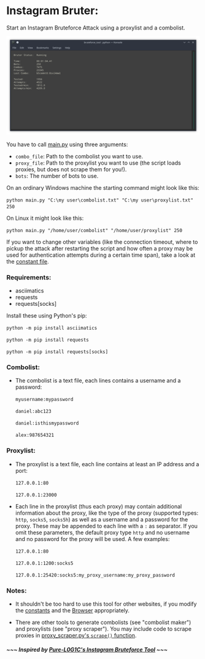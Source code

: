 # Instagram Bruter:

Start an Instagram Bruteforce Attack using a proxylist and a combolist.

![Instagram-Bruter example](https://github.com/Castorps/Instagram-Bruter/blob/master/images/example.png)

You have to call [main.py](https://github.com/Castorps/Instagram-Bruter/blob/master/main.py) using three arguments:
  - `combo_file`: Path to the combolist you want to use.
  - `proxy_file`: Path to the proxylist you want to use (the script loads proxies, but does not scrape them for you!).
  - `bots`: The number of bots to use.
  
On an ordinary Windows machine the starting command might look like this:

`python main.py "C:\my user\combolist.txt" "C:\my user\proxylist.txt" 250`

On Linux it might look like this:

`python main.py "/home/user/combolist" "/home/user/proxylist" 250`

 
If you want to change other variables (like the connection timeout, where to pickup the attack after restarting the script and how often a proxy may be used for authentication attempts during a certain time span), take a look at the [constant file](https://github.com/Castorps/Instagram-Bruter/blob/master/module/const.py).


### Requirements:
  - asciimatics
  - requests
  - requests[socks]
 
 Install these using Python's pip:
 
  `python -m pip install asciimatics`

  `python -m pip install requests`
   
  `python -m pip install requests[socks]`
 

### Combolist:
  - The combolist is a text file, each lines contains a username and a password: 
  
    `myusername:mypassword`

    `daniel:abc123`

    `daniel:isthismypassword`

    `alex:987654321`
  
### Proxylist:  
  - The proxylist is a text file, each line contains at least an IP address and a port:
  
    `127.0.0.1:80`

    `127.0.0.1:23000`
  
  
  - Each line in the proxylist (thus each proxy) may contain additional information about the proxy, like the type of the proxy (supported types: `http`, `socks5`, `socks5h`) as well as a username and a password for the proxy. These may be appended to each line with a `:` as separator. If you omit these parameters, the default proxy type `http` and no username and no password for the proxy will be used. A few examples:
  
    `127.0.0.1:80`
  
    `127.0.0.1:1200:socks5`
  
    `127.0.0.1:25420:socks5:my_proxy_username:my_proxy_password`
    
  
### Notes:
  - It shouldn't be too hard to use this tool for other websites, if you modify the [constants](https://github.com/Castorps/Instagram-Bruter/blob/master/module/const.py) and the [Browser](https://github.com/Castorps/Instagram-Bruter/blob/master/module/browser.py) appropriately.
  
  - There are other tools to generate combolists (see "combolist maker") and proxylists (see "proxy scraper"). You may include code to scrape proxies in [proxy_scraper.py's `scrape()` function](https://github.com/Castorps/Instagram-Bruter/blob/d07c8c047bcbe12345f0236f700a96983d5e010f/module/proxy_scraper.py#L9).


##### ~~~ Inspired by [Pure-L0G1C's Instagram Bruteforce Tool](https://github.com/Pure-L0G1C/Instagram) ~~~

